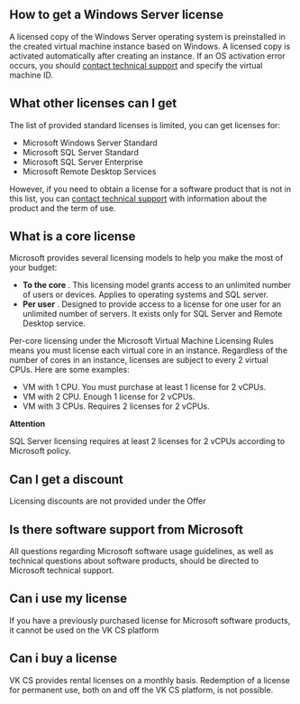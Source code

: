 How to get a Windows Server license
-----------------------------------

A licensed copy of the Windows Server operating system is preinstalled in the created virtual machine instance based on Windows. A licensed copy is activated automatically after creating an instance. If an OS activation error occurs, you should [contact technical support](mailto:support@mcs.mail.ri) and specify the virtual machine ID.

What other licenses can I get
-----------------------------

The list of provided standard licenses is limited, you can get licenses for:

*   Microsoft Windows Server Standard
*   Microsoft SQL Server Standard
*   Microsoft SQL Server Enterprise
*   Microsoft Remote Desktop Services

However, if you need to obtain a license for a software product that is not in this list, you can [contact technical support](mailto:support@mcs.mail.ru) with information about the product and the term of use.

What is a core license
----------------------

Microsoft provides several licensing models to help you make the most of your budget:

*   **To the core** . This licensing model grants access to an unlimited number of users or devices. Applies to operating systems and SQL server.
*   **Per user** . Designed to provide access to a license for one user for an unlimited number of servers. It exists only for SQL Server and Remote Desktop service.

Per-core licensing under the Microsoft Virtual Machine Licensing Rules means you must license each virtual core in an instance. Regardless of the number of cores in an instance, licenses are subject to every 2 virtual CPUs. Here are some examples:

*   VM with 1 CPU. You must purchase at least 1 license for 2 vCPUs.
*   VM with 2 CPU. Enough 1 license for 2 vCPUs.
*   VM with 3 CPUs. Requires 2 licenses for 2 vCPUs.

**Attention**

SQL Server licensing requires at least 2 licenses for 2 vCPUs according to Microsoft policy.

Can I get a discount
--------------------

Licensing discounts are not provided under the Offer

Is there software support from Microsoft
----------------------------------------

All questions regarding Microsoft software usage guidelines, as well as technical questions about software products, should be directed to Microsoft technical support.

Can i use my license
--------------------

If you have a previously purchased license for Microsoft software products, it cannot be used on the VK CS platform

Can i buy a license
-------------------

VK CS provides rental licenses on a monthly basis. Redemption of a license for permanent use, both on and off the VK CS platform, is not possible.